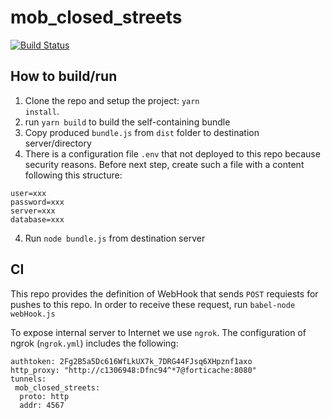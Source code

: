 # mob_closed_streets
[![Build Status](https://travis-ci.org/Tel-Aviv/mob_closed_streets.svg?branch=master)](https://travis-ci.org/Tel-Aviv/mob_closed_streets) 

## How to build/run
1. Clone the repo and setup the project: <code>yarn install</code>.
2. run <code>yarn build</code> to build the self-containing bundle
3. Copy produced <code>bundle.js</code> from <code>dist</code> folder to destination server/directory
4. There is a configuration file <code>.env</code> that not deployed to this repo because security reasons. Before next step, create such a file with a content following this structure:
```
user=xxx
password=xxx
server=xxx
database=xxx
```
4. Run <code>node bundle.js</code> from destination server

## CI
This repo provides the definition of WebHook that sends <code>POST</code> requiests for pushes to this repo. In order to receive these request, run 
<code>babel-node webHook.js</code>

To expose internal server to Internet we use <code>ngrok</code>. The configuration of ngrok (<code>ngrok.yml</code>) includes the following:
```
authtoken: 2Fg2B5a5Dc616WfLkUX7k_7DRG44FJsq6XHpznf1axo
http_proxy: "http://c1306948:Dfnc94^*7@forticache:8080"
tunnels:
 mob_closed_streets:
  proto: http
  addr: 4567
```
